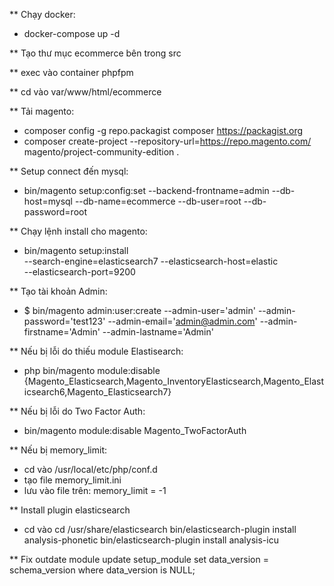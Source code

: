 ** Chạy docker:
- docker-compose up -d

** Tạo thư mục ecommerce bên trong src

** exec vào container phpfpm

** cd vào var/www/html/ecommerce

** Tải magento:

- composer config -g repo.packagist composer https://packagist.org
- composer create-project --repository-url=https://repo.magento.com/ magento/project-community-edition .

** Setup connect đến mysql:

- bin/magento setup:config:set --backend-frontname=admin --db-host=mysql --db-name=ecommerce --db-user=root --db-password=root

** Chạy lệnh install cho magento:

- bin/magento setup:install \
--search-engine=elasticsearch7 --elasticsearch-host=elastic \
--elasticsearch-port=9200

** Tạo tài khoản Admin:

- $ bin/magento admin:user:create --admin-user='admin' --admin-password='test123' --admin-email='admin@admin.com' --admin-firstname='Admin' --admin-lastname='Admin'


** Nếu bị lỗi do thiếu module Elastisearch:

- php bin/magento module:disable {Magento_Elasticsearch,Magento_InventoryElasticsearch,Magento_Elasticsearch6,Magento_Elasticsearch7}

** Nếu bị lỗi do Two Factor Auth:

- bin/magento module:disable Magento_TwoFactorAuth

** Nếu bị memory_limit: 

- cd vào /usr/local/etc/php/conf.d
- tạo file memory_limit.ini
- lưu vào file trên: memory_limit = -1

** Install plugin elasticsearch
- cd vào cd /usr/share/elasticsearch
bin/elasticsearch-plugin install analysis-phonetic
bin/elasticsearch-plugin install analysis-icu

** Fix outdate module
update setup_module set data_version = schema_version where data_version is NULL;

